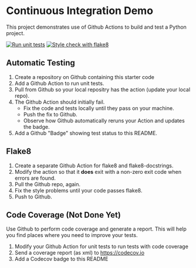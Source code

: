 Continuous Integration Demo
===========================

This project demonstrates use of Github Actions to build and test a Python project.  

[![Run unit tests](https://github.com/oaoak/ci-demo/actions/workflows/unittests.yml/badge.svg)](https://github.com/oaoak/ci-demo/actions/workflows/unittests.yml)
[![Style check with flake8](https://github.com/oaoak/ci-demo/actions/workflows/style-check.yml/badge.svg)](https://github.com/oaoak/ci-demo/actions/workflows/style-check.yml)

## Automatic Testing

1. Create a repository on Github containing this starter code
2. Add a Github Action to run unit tests.
3. Pull from Github so your local repositry has the action (update your local repo).
4. The Github Action should initially fail.
   - Fix the code and tests locally until they pass on your machine.
   - Push the fix to Github.
   - Observe how Github automatically reruns your Action and updates the badge.
5. Add a Github "Badge" showing test status to this README.


## Flake8

1. Create a separate Github Action for flake8 and flake8-docstrings.
2. Modify the action so that it **does** exit with a non-zero exit code when errors are found.
3. Pull the Github repo, again.
4. Fix the style problems until your code passes flake8.
5. Push to Github.

## Code Coverage (Not Done Yet)

Use Github to perform code coverage and generate a report.
This will help you find places where you need to improve your tests.

1. Modify your Github Action for unit tests to run tests with code coverage
2. Send a coverage report (as xml) to <https://codecov.io>
3. Add a Codecov badge to this README


